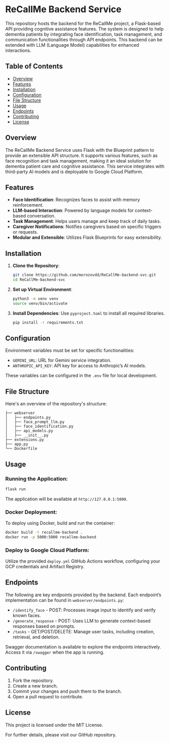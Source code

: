 # ReCallMe Backend Service

This repository hosts the backend for the ReCallMe project, a Flask-based API providing cognitive assistance features. The system is designed to help dementia patients by integrating face identification, task management, and communication functionalities through API endpoints. This backend can be extended with LLM (Language Model) capabilities for enhanced interactions.

## Table of Contents

- [Overview](#overview)
- [Features](#features)
- [Installation](#installation)
- [Configuration](#configuration)
- [File Structure](#file-structure)
- [Usage](#usage)
- [Endpoints](#endpoints)
- [Contributing](#contributing)
- [License](#license)

## Overview

The ReCallMe Backend Service uses Flask with the Blueprint pattern to provide an extensible API structure. It supports various features, such as face recognition and task management, making it an ideal solution for dementia patient care and cognitive assistance. This service integrates with third-party AI models and is deployable to Google Cloud Platform.

## Features

- **Face Identification**: Recognizes faces to assist with memory reinforcement.
- **LLM-based Interaction**: Powered by language models for context-based conversation.
- **Task Management**: Helps users manage and keep track of daily tasks.
- **Caregiver Notifications**: Notifies caregivers based on specific triggers or requests.
- **Modular and Extensible**: Utilizes Flask Blueprints for easy extensibility.

## Installation

1. **Clone the Repository**:
   ```bash
   git clone https://github.com/morozovdd/ReCallMe-backend-svc.git
   cd ReCallMe-backend-svc
   ```
2. **Set up Virtual Environment**:
   ```bash
   python3 -m venv venv
   source venv/bin/activate
   ```
3. **Install Dependencies**: Use `pyproject.toml` to install all required libraries.
   ```bash
   pip install -r requirements.txt
   ```

## Configuration

Environment variables must be set for specific functionalities:

- `GEMINI_URL`: URL for Gemini service integration.
- `ANTHROPIC_API_KEY`: API key for access to Anthropic’s AI models.

These variables can be configured in the `.env` file for local development.

## File Structure

Here's an overview of the repository's structure:

```
├── webserver
│   ├── endpoints.py
│   ├── face_prompt_llm.py
│   ├── face_identification.py
│   ├── api_models.py
│   ├── __init__.py
├── extensions.py
├── app.py
└── Dockerfile
```

## Usage

### Running the Application:

```bash
flask run
```

The application will be available at `http://127.0.0.1:5000`.

### Docker Deployment:

To deploy using Docker, build and run the container:

```bash
docker build -t recallme-backend .
docker run -p 5000:5000 recallme-backend
```

### Deploy to Google Cloud Platform:

Utilize the provided `deploy.yml` GitHub Actions workflow, configuring your GCP credentials and Artifact Registry.

## Endpoints

The following are key endpoints provided by the backend. Each endpoint’s implementation can be found in `webserver/endpoints.py`:

- `/identify_face` - POST: Processes image input to identify and verify known faces.
- `/generate_response` - POST: Uses LLM to generate context-based responses based on prompts.
- `/tasks` - GET/POST/DELETE: Manage user tasks, including creation, retrieval, and deletion.

Swagger documentation is available to explore the endpoints interactively. Access it via `/swagger` when the app is running.

## Contributing

1. Fork the repository.
2. Create a new branch.
3. Commit your changes and push them to the branch.
4. Open a pull request to contribute.

## License

This project is licensed under the MIT License.

For further details, please visit our GitHub repository. 
```
